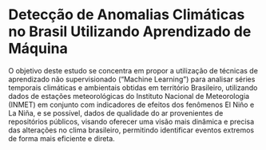 # Detecção de Anomalias Climáticas no Brasil Utilizando Aprendizado de Máquina

O objetivo deste estudo se concentra em propor a utilização de técnicas de aprendizado não supervisionado (“Machine Learning”) para analisar séries temporais climáticas e ambientais obtidas em território Brasileiro, utilizando dados de estações meteorológicas do Instituto Nacional de Meteorologia (INMET) em conjunto com indicadores de efeitos dos fenômenos El Niño e La Niña, e se possível, dados de qualidade do ar provenientes de repositórios públicos, visando oferecer uma visão mais dinâmica e precisa das alterações no clima brasileiro, permitindo identificar eventos extremos de forma mais eficiente e direta. 
